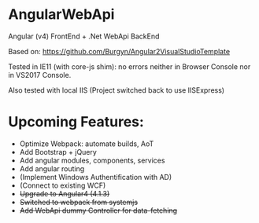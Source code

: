 # AngularWebApi
Angular (v4) FrontEnd + .Net WebApi BackEnd

Based on: https://github.com/Burgyn/Angular2VisualStudioTemplate

Tested in IE11 (with core-js shim): no errors neither in Browser Console nor in VS2017 Console. 

Also tested with local IIS (Project switched back to use IISExpress)

# Upcoming Features:

- Optimize Webpack: automate builds, AoT
- Add Bootstrap + jQuery
- Add angular modules, components, services
- Add angular routing
- (Implement Windows Authentification with AD)
- (Connect to existing WCF)
- ~~Upgrade to Angular4 (4.1.3)~~
- ~~Switched to webpack from systemjs~~
- ~~Add WebApi dummy Controller for data-fetching~~
